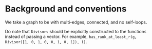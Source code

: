 # Background and conventions

We take a graph to be with multi-edges, connected, and no self-loops.

Do note that `Divisors` should be explicitly constructed to the functions instead of passing a vector. For example, `has_rank_at_least_r(g, Divisor([1, 0, 1, 0, 0, 1, 0, 1]), 1)`.